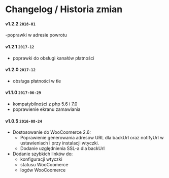# Changelog / Historia zmian

#### v1.2.2 `2018-01`
-poprawki w adresie powrotu

#### v1.2.1 `2017-12`
- poprawki do obsługi kanałów płatności

#### v1.2.0 `2017-12`
- obsługa płatności w tle


#### v1.1.0 `2017-06-29`
- kompatybilności z php 5.6 i 7.0
- poprawienie ekranu zamawiania


#### v1.0.5 `2016-08-24`
- Dostosowanie do WooCoomerce 2.6:
	- Poprawienie generowania adresów URL dla backUrl oraz notifyUrl w ustawieniach i przy instalacji wtyczki.
	- Dodanie uzględnienia SSL-a dla backUrl
- Dodanie szybkich linków do:
	- konfiguracji wtyczki
	- statusu WooCoomerce
	- logów WooCoomerce
